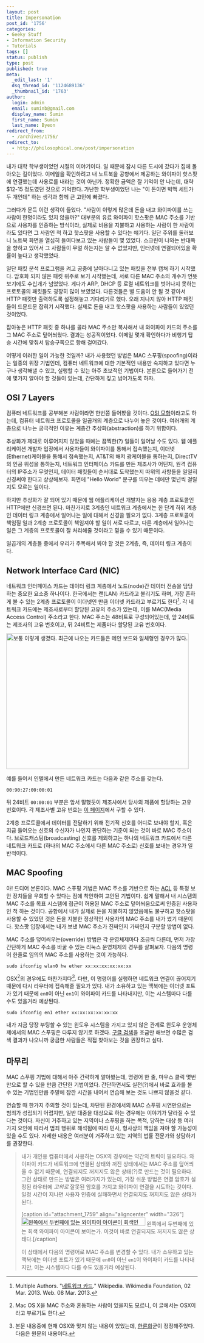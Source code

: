 ```yaml
---
layout: post
title: Impersonation
post_id: '1756'
categories:
- Geeky Stuff
- Information Security
- Tutorials
tags: []
status: publish
type: post
published: true
meta:
  _edit_last: '1'
  dsq_thread_id: '1124689136'
  _thumbnail_id: '1763'
author:
  login: admin
  email: suminb@gmail.com
  display_name: Sumin
  first_name: Sumin
  last_name: Byeon
redirect_from:
  - /archives/1756/
redirect_to:
  - http://philosophical.one/post/impersonation
---
```

내가 대학 학부생이었던 시절의 이야기이다. 일 때문에 잠시 다른 도시에 갔다가 집에 돌아오는 길이었다. 이메일을 확인하려고 내 노트북을 공항에서 제공하는 와이파이 핫스팟에 연결했는데 사용료를 내라는 것이 아닌가. 정확한 금액은 잘 기억이 안 나는데, 대략 $12-15 정도였던 것으로 기억한다. 가난한 학부생이었던 나는 "이 돈이면 빅맥 세트가 두 개인데" 하는 생각과 함께 큰 고민에 빠졌다.

그러다가 문득 이런 생각이 들었다. "사람이 이렇게 많은데 돈을 내고 와이파이를 쓰는 사람이 한명이라도 있지 않을까?" 대부분의 유료 와이파이 핫스팟은 MAC 주소를 기반으로 사용자를 인증하는 방식이라, 실제로 비용을 지불하고 사용하는 사람이 한 사람이라도 있다면 그 사람인 척 하고 핫스팟을 사용할 수 있다는 얘기다. 일단 주위를 둘러보니 노트북 화면을 열심히 들여다보고 있는 사람들이 몇 있었다. 스크린이 나와는 반대쪽을 향하고 있어서 그 사람들이 무얼 하는지는 알 수 없었지만, 인터넷에 연결되어있을 확률이 높다고 생각했었다.

일단 패킷 분석 프로그램을 켜고 공중에 날아다니고 있는 패킷을 전부 캡쳐 하기 시작했다. 암호화 되지 않은 패킷 위주로 보기 시작했는데, 서로 다른 MAC 주소의 개수가 언뜻 보기에도 수십개가 넘었었다. 게다가 ARP, DHCP 등 로컬 네트워크를 벗어나지 못하는 프로토콜의 패킷들도 굉장히 많이 보였었다. 다른것들은 별 도움이 안 될 것 같아서 HTTP 패킷만 출력하도록 설정해놓고 기다리기로 했다. 오래 지나지 않아 HTTP 패킷들이 드문드문 잡히기 시작했다. 실제로 돈을 내고 핫스팟을 사용하는 사람들이 있었던 것이었다.

잡아놓은 HTTP 패킷 중 하나를 골라 MAC 주소만 복사해서 내 와이파이 카드의 주소를 그 MAC 주소로 덮어씌웠다. 결과는 성공적이었다. 이메일 몇개 확인하다가 비행기 탑승 시간에 맞춰서 탑승구쪽으로 향해 걸어갔다.

어떻게 이러한 일이 가능한 것일까? 내가 사용했던 방법은 MAC 스푸핑(spoofing)이라는 일종의 위장 기법인데, 컴퓨터 네트워크에 대한 기본적인 내용만 숙지하고 있다면 누구나 생각해낼 수 있고, 실행할 수 있는 아주 초보적인 기법이다. 본론으로 들어가기 전에 몇가지 알아야 할 것들이 있는데, 간단하게 짚고 넘어가도록 하자.

OSI 7 Layers
-------------

컴퓨터 네트워크를 공부해본 사람이라면 한번쯤 들어봤을 것이다. [OSI 모형](http://en.wikipedia.org/wiki/OSI_model)이라고도 하는데, 컴퓨터 네트워크 프로토콜을 일곱개의 계층으로 나누어 놓은 것이다. 여러개의 계층으로 나누는 궁극적인 이유는  계층간 추상화(abstraction)를 하기 위함이다.

추상화가 제대로 이루어지지 않았을 때에는 끔찍한(?) 일들이 일어날 수도 있다. 웹 애플리케이션 개발자 입장에서 사용자들이 와이파이를 통해서 접속했는지, 이더넷(Ethernet)케이블을 통해서 접속했는지, AT&T의 해저 광케이블을 통하는지, DirectTV의 인공 위성을 통하는지, 네트워크 인터페이스 카드를 만든 제조사가 어딘지, 원격 컴퓨터의 IP주소가 무엇인지, 데이터 패킷들이 순서대로 도착했는지 따위의 사항들을 일일히 신경써야 한다고 상상해보자. 화면에 "Hello World" 문구를 띄우는 데에만 몇년씩 걸릴지도 모르는 일이다.

하지만 추상화가 잘 되어 있기 때문에 웹 애플리케이션 개발자는 응용 계층 프로토콜인 HTTP에만 신경쓰면 된다. 마찬가지로 3계층인 네트워크 계층에서는 한 단계 하위 계층인 데이터 링크 계층에서 일어나는 일에 대해서 신경쓸 필요가 없다. 3계층 프로토콜이 책임질 일과 2계층 프로토콜이 책임져야 할 일이 서로 다르고, 다른 계층에서 일어나는 일은 그 계층의 프로토콜이 잘 처리해줄 것이라고 믿을 수 있기 때문이다.

일곱개의 계층들 중에서 우리가 주목해서 봐야 할 것은 2계층, 즉, 데이터 링크 계층이다.

Network Interface Card (NIC)
-----------------------------

네트워크 인터페이스 카드는 데이터 링크 계층에서 노드(node)간 데이터 전송을 담당하는 중요한 요소중 하나이다. 한국에서는 랜(LAN) 카드라고 불리기도 하며, 가장 흔하게 볼 수 있는 2계층 프로토콜이 이더넷인 만큼 이더넷 카드라고 부르기도 한다[^3]. 각 네트워크 카드에는 제조사로부터 할당된 고유의 주소가 있는데, 이를 MAC(Media Access Control) 주소라고 한다. MAC 주소는 48비트로 구성되어있는데, 앞 24비트는 제조사의 고유 번호이고, 뒤 24비트는 제품마다 할당된 고유 번호이다.

<a href="http://blog.suminb.com/wp-content/uploads/2013/03/Network_card.jpg"><img src="http://blog-old.suminb.com/wp-content/uploads/2013/03/Network_card-480x356.jpg" alt="보통 이렇게 생겼다. 최근에 나오는 카드들은 메인 보드와 일체형인 경우가 많다." width="480" height="356" class="size-medium wp-image-1762" /></a>

예를 들어서 인텔에서 만든 네트워크 카드는 다음과 같은 주소를 갖는다.

    00:90:27:00:00:01

뒤 24비트 `00:00:01` 부분은 앞서 말했듯이 제조사에서 당사의 제품에 할당하는 고유 번호이다. 각 제조사별 고유 번호는 [이 페이지](http://www.cavebear.com/archive/cavebear/Ethernet/vendor.html)에서 구할 수 있다.

2계층 프로토콜에서 데이터를 전달하기 위해 전기적 신호를 어디로 보내야 할지, 혹은 지금 들어오는 신호의 수신자가 나인지 판단하는 기준이 되는 것이 바로 MAC 주소이다. 브로드캐스팅(broadcasting) 신호를 제외하고는 하나의 네트워크 카드에서 다른 네트워크 카드로 (하나의 MAC 주소에서 다른 MAC 주소로) 신호를 보내는 경우가 일반적이다.

MAC Spoofing
-------------

아! 드디어 본론이다. MAC 스푸핑 기법은 MAC 주소를 기반으로 하는 [ACL](http://en.wikipedia.org/wiki/Access_control_list) 등 특정 보안 장치들을 우회할 수 있다는 점에 착안하여 고안된 기법이다. 쉽게 말해서 내 시스템의 MAC 주소를 목표 시스템에 접근이 허용된 MAC 주소로 덮어씌움으로써 인증된 사용자인 척 하는 것이다. 공항에서 내가 실제로 돈을 지불하지 않았음에도 불구하고 핫스팟을 사용할 수 있었던 것은 돈을 지불한 정상적인 사용자의 MAC 주소를 내가 썼기 때문이다. 핫스팟 입장에서는 내가 보낸 MAC 주소가 진짜인지 가짜인지 구분할 방법이 없다.

MAC 주소를 덮어씌우는(override) 방법은 각 운영체제마다 조금씩 다른데, 먼저 가장 간단하게 MAC 주소를 바꿀 수 있는 리눅스 운영체제의 경우를 살펴보자. 다음의 명령어 한줄로 임의의 MAC 주소를 사용하는 것이 가능하다.

    sudo ifconfig wlan0 hw ether xx:xx:xx:xx:xx:xx

OSX[^2]의 경우에도 마찬가지다[^5]. 다만, 이 명령어를 실행하면 네트워크 연결이 끊어지기 때문에 다시 라우터에 접속해줄 필요가 있다. 내가 소유하고 있는 맥북에는 이더넷 포트가 있기 때문에 `en0`이 아닌 `en1`이 와이파이 카드를 나타내지만, 이는 시스템마다 다를 수도 있을거라 예상된다.

    sudo ifconfig en1 ether xx:xx:xx:xx:xx:xx

내가 지금 당장 부팅할 수 있는 윈도우 시스템을 가지고 있지 않은 관계로 윈도우 운영체제에서의 MAC 스푸핑은 다루지 않기로 하겠다. [구글 검색](https://www.google.com/search?q=mac+spoofing+on+windows)을 조금만 해보면 수많은 검색 결과가 나오니까 궁금한 사람들은 직접 찾아보는 것을 권장하고 싶다.

마무리
-----

MAC 스푸핑 기법에 대해서 아주 간략하게 알아봤는데, 명령어 한 줄, 마우스 클릭 몇번만으로 할 수 있을 만큼 간단한 기법이었다. 간단하면서도 실전(?)에서 바로 효과를 볼 수 있는 기법인만큼 주말에 잠깐 시간을 내어서 연습해 보는 것도 나쁘지 않을것 같다.

연습할 때 한가지 주의할 것이 있는데, 차단된 환경에서의 MAC 스푸핑 시연만으로는 범죄가 성립되기 어렵지만, 일반 대중을 대상으로 하는 경우에는 이야기가 달라질 수 있다는 것이다. 자신이 거주하고 있는 지역이나 스푸핑을 하는 목적, 당하는 대상 등 여러가지 요인에 따라서 범죄 행위로 해석됨에 따라 민사, 형사상의 책임을 져야 할 가능성이 있을 수도 있다. 자세한 내용은 여러분이 거주하고 있는 지역의 법률 전문가와 상담하기를 권장한다.

[^2]: Mac OS X을 MAC 주소와 혼동하는 사람이 있을지도 모르니, 이 글에서는 OSX이라고 부르기도 한다.
[^3]: Multiple Authors. "[네트워크 카드](http://ko.wikipedia.org/wiki/%EB%84%A4%ED%8A%B8%EC%9B%8C%ED%81%AC_%EC%B9%B4%EB%93%9C)." Wikipedia. Wikimedia Foundation, 02 Mar. 2013. Web. 08 Mar. 2013.
[^4]: 이미지 출처 <http://en.wikipedia.org/wiki/File:Network_card.jpg>
[^5]: 본문 내용중에 현재 OSX와 맞지 않는 내용이 있었는데, [한륜희](https://www.facebook.com/ryunhee.han)군이 정정해주었다. 다음은 원문의 내용이다.
> 내가 개인용 컴퓨터에서 사용하는 OSX의 경우에는 약간의 트릭이 필요하다. 와이파이 카드가 네트워크에 연결된 상태와 꺼진 상태에서는 MAC 주소를 덮어씌울 수 없기 때문에, 연결되지도 꺼지지도 않은 상태(?)로 만드는 것이 필요하다. 그런 상태로 만드는 방법은 여러가지가 있는데, 가장 쉬운 방법은 연결 암호가 설정된 라우터에 *고의로* 잘못된 암호를 가지고 와이파이 연결을 시도하는 것이다. 일정 시간이 지나면 사용자 인증에 실패하면서 연결되지도 꺼지지도 않은 상태가 된다.
>
> [caption id="attachment_1759" align="aligncenter" width="326"]<a href="http://blog.suminb.com/wp-content/uploads/2013/03/wifi.png"><img src="http://blog.suminb.com/wp-content/uploads/2013/03/wifi.png" alt="왼쪽에서 두번째에 있는 와이파이 아이콘이 회색인 것이 보이는가. 이것이 바로 연결되지도 꺼지지도 않은 상태다." width="326" height="22" class="size-full wp-image-1759" /></a> 왼쪽에서 두번째에 있는 회색 와이파이 아이콘이 보이는가. 이것이 바로 연결되지도 꺼지지도 않은 상태다.[/caption]
>
> 이 상태에서 다음의 명령어로 MAC 주소를 변경할 수 있다. 내가 소유하고 있는 맥북에는 이더넷 포트가 있기 때문에 `en0`이 아닌 `en1`이 와이파이 카드를 나타내지만, 이는 시스템마다 다를 수도 있을거라 예상된다.

